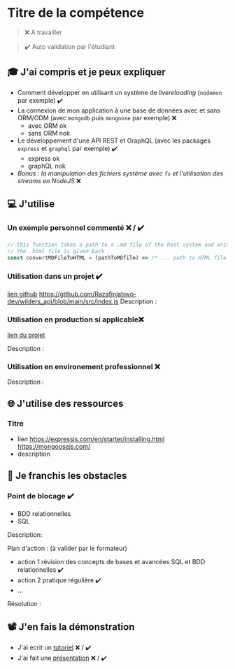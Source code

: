 # Titre de la compétence

> ❌ A travailler

> ✔️ Auto validation par l'étudiant

## 🎓 J'ai compris et je peux expliquer

- Comment développer en utilisant un système de *livereloading* (`nodemon` par exemple) ✔️
- La connexion de mon application à une base de données avec et sans ORM/ODM (avec `mongodb` puis `mongoose` par exemple)  ❌ 
  * avec ORM ok 
  * sans ORM nok
- Le développement d'une API REST et GraphQL (avec les packages `express` et `graphql` par exemple) ✔️
  * express ok 
  * graphQL nok 
- *Bonus : la manipulation des fichiers système avec `fs` et l'utilisation des streams en NodeJS* ❌ 

## 💻 J'utilise

### Un exemple personnel commenté ❌ / ✔️

```javascript
// this function takes a path to a .md file of the host system and write the HTML version of this file
// the .html file is given back
const convertMDFileToHTML = (pathToMDfile) => /* ... path to HTML file */
```

### Utilisation dans un projet  ✔️

[lien github](...)
https://github.com/Razafinjatovo-dev/wilders_api/blob/main/src/index.js
Description :

### Utilisation en production si applicable❌ 

[lien du projet](...)

Description :

### Utilisation en environement professionnel ❌ 

Description :

## 🌐 J'utilise des ressources

### Titre

- lien
  https://expressjs.com/en/starter/installing.html
  https://mongoosejs.com/
- description

## 🚧 Je franchis les obstacles

### Point de blocage ✔️
* BDD relationnelles 
* SQL

Description:

Plan d'action : (à valider par le formateur)

- action 1 révision des concepts de bases et avancées SQL et BDD relationnelles ✔️
- action 2 pratique régulière ✔️
- ...

Résolution :

## 📽️ J'en fais la démonstration

- J'ai ecrit un [tutoriel](...) ❌ / ✔️
- J'ai fait une [présentation](...) ❌ / ✔️

